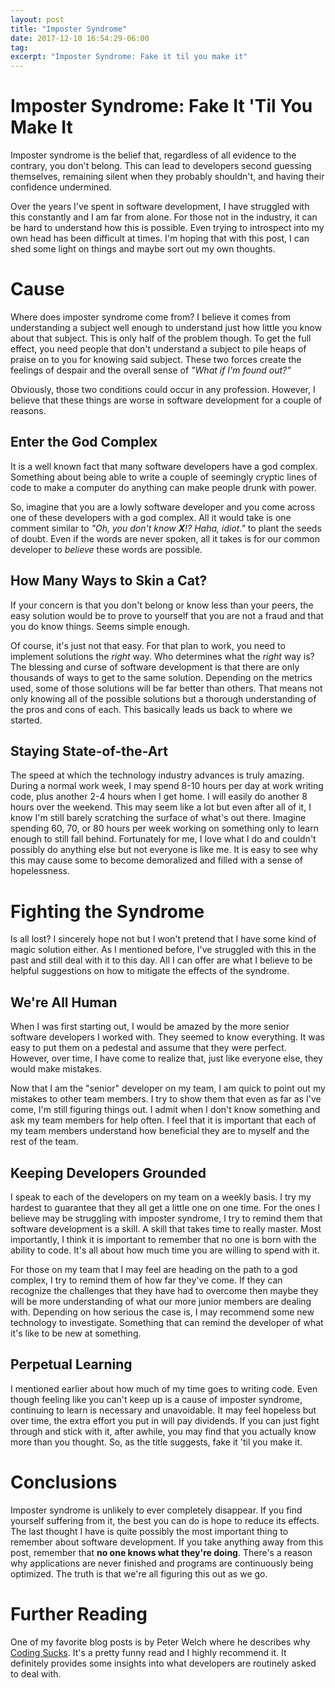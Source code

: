 ```yaml
---
layout: post
title: "Imposter Syndrome"
date: 2017-12-10 16:54:29-06:00
tag:
excerpt: "Imposter Syndrome: Fake it til you make it"
---
```


# Imposter Syndrome: Fake It 'Til You Make It

Imposter syndrome is the belief that, regardless of all evidence to the contrary, you don't belong. This can lead to developers second guessing themselves, remaining silent when they probably shouldn't, and having their confidence undermined.

Over the years I've spent in software development, I have struggled with this constantly and I am far from alone. For those not in the industry, it can be hard to understand how this is possible. Even trying to introspect into my own head has been difficult at times. I'm hoping that with this post, I can shed some light on things and maybe sort out my own thoughts.

# Cause
Where does imposter syndrome come from? I believe it comes from understanding a subject well enough to understand just how little you know about that subject. This is only half of the problem though. To get the full effect, you need people that don't understand a subject to pile heaps of praise on to you for knowing said subject. These two forces create the feelings of despair and the overall sense of *"What if I'm found out?"*

Obviously, those two conditions could occur in any profession. However, I believe that these things are worse in software development for a couple of reasons.

## Enter the God Complex
It is a well known fact that many software developers have a god complex. Something about being able to write a couple of seemingly cryptic lines of code to make a computer do anything can make people drunk with power.

So, imagine that you are a lowly software developer and you come across one of these developers with a god complex. All it would take is one comment similar to *"Oh, you don't know **X**!? Haha, idiot."* to plant the seeds of doubt. Even if the words are never spoken, all it takes is for our common developer to *believe* these words are possible.

## How Many Ways to Skin a Cat?
If your concern is that you don't belong or know less than your peers, the easy solution would be to prove to yourself that you are not a fraud and that you do know things. Seems simple enough.

Of course, it's just not that easy. For that plan to work, you need to implement solutions the *right* way. Who determines what the *right* way is? The blessing and curse of software development is that there are only thousands of ways to get to the same solution. Depending on the metrics used, some of those solutions will be far better than others. That means not only knowing all of the possible solutions but a thorough understanding of the pros and cons of each. This basically leads us back to where we started.

## Staying State-of-the-Art
The speed at which the technology industry advances is truly amazing. During a normal work week, I may spend 8-10 hours per day at work writing code, plus another 2-4 hours when I get home. I will easily do another 8 hours over the weekend. This may seem like a lot but even after all of it, I know I'm still barely scratching the surface of what's out there. Imagine spending 60, 70, or 80 hours per week working on something only to learn enough to still fall behind. Fortunately for me, I love what I do and couldn't possibly do anything else but not everyone is like me. It is easy to see why this may cause some to become demoralized and filled with a sense of hopelessness.

# Fighting the Syndrome
Is all lost? I sincerely hope not but I won't pretend that I have some kind of magic solution either. As I mentioned before, I've struggled with this in the past and still deal with it to this day. All I can offer are what I believe to be helpful suggestions on how to mitigate the effects of the syndrome.

## We're All Human
When I was first starting out, I would be amazed by the more senior software developers I worked with. They seemed to know everything. It was easy to put them on a pedestal and assume that they were perfect. However, over time, I have come to realize that, just like everyone else, they would make mistakes.

Now that I am the "senior" developer on my team, I am quick to point out my mistakes to other team members. I try to show them that even as far as I've come, I'm still figuring things out. I admit when I don't know something and ask my team members for help often. I feel that it is important that each of my team members understand how beneficial they are to myself and the rest of the team.

## Keeping Developers Grounded
I speak to each of the developers on my team on a weekly basis. I try my hardest to guarantee that they all get a little one on one time. For the ones I believe may be struggling with imposter syndrome, I try to remind them that software development is a skill. A skill that takes time to really master. Most importantly, I think it is important to remember that no one is born with the ability to code. It's all about how much time you are willing to spend with it.

For those on my team that I may feel are heading on the path to a god complex, I try to remind them of how far they've come. If they can recognize the challenges that they have had to overcome then maybe they will be more understanding of what our more junior members are dealing with. Depending on how serious the case is, I may recommend some new technology to investigate. Something that can remind the developer of what it's like to be new at something.

## Perpetual Learning
I mentioned earlier about how much of my time goes to writing code. Even though feeling like you can't keep up is a cause of imposter syndrome, continuing to learn is necessary and unavoidable. It may feel hopeless but over time, the extra effort you put in will pay dividends. If you can just fight through and stick with it, after awhile, you may find that you actually know more than you thought. So, as the title suggests, fake it 'til you make it.

# Conclusions
Imposter syndrome is unlikely to ever completely disappear. If you find yourself suffering from it, the best you can do is hope to reduce its effects. The last thought I have is quite possibly the most important thing to remember about software development. If you take anything away from this post, remember that **no one knows what they're doing**. There's a reason why applications are never finished and programs are continuously being optimized. The truth is that we're all figuring this out as we go.

# Further Reading
One of my favorite blog posts is by Peter Welch where he describes why [Coding Sucks](https://www.gizmodo.com.au/2014/05/programming-sucks-why-a-job-in-coding-is-absolute-hell/). It's a pretty funny read and I highly recommend it. It definitely provides some insights into what developers are routinely asked to deal with.
